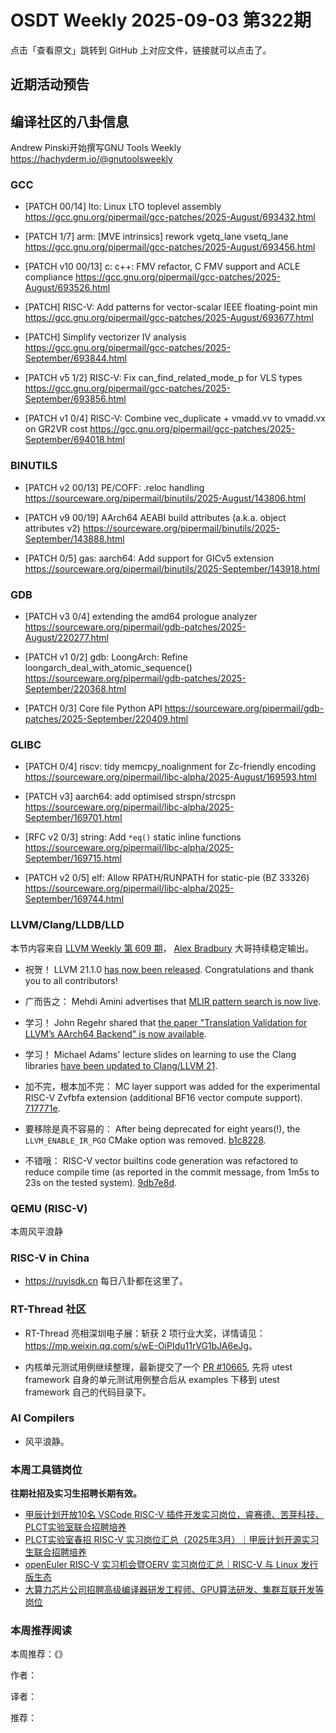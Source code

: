 # OSDT Weekly 2025-09-03 第322期

点击「查看原文」跳转到 GitHub 上对应文件，链接就可以点击了。

## 近期活动预告

## 编译社区的八卦信息

Andrew Pinski开始撰写GNU Tools Weekly
  https://hachyderm.io/@gnutoolsweekly

### GCC

- [PATCH 00/14] lto: Linux LTO toplevel assembly
  https://gcc.gnu.org/pipermail/gcc-patches/2025-August/693432.html

- [PATCH 1/7] arm: [MVE intrinsics] rework vgetq_lane vsetq_lane
  https://gcc.gnu.org/pipermail/gcc-patches/2025-August/693456.html

- [PATCH v10 00/13] c: c++: FMV refactor, C FMV support and ACLE compliance
  https://gcc.gnu.org/pipermail/gcc-patches/2025-August/693526.html

- [PATCH] RISC-V: Add patterns for vector-scalar IEEE floating-point min
  https://gcc.gnu.org/pipermail/gcc-patches/2025-August/693677.html

- [PATCH] Simplify vectorizer IV analysis
  https://gcc.gnu.org/pipermail/gcc-patches/2025-September/693844.html

- [PATCH v5 1/2] RISC-V: Fix can_find_related_mode_p for VLS types
  https://gcc.gnu.org/pipermail/gcc-patches/2025-September/693856.html

- [PATCH v1 0/4] RISC-V: Combine vec_duplicate + vmadd.vv to vmadd.vx on GR2VR cost
  https://gcc.gnu.org/pipermail/gcc-patches/2025-September/694018.html

### BINUTILS

- [PATCH v2 00/13] PE/COFF: .reloc handling
  https://sourceware.org/pipermail/binutils/2025-August/143806.html

- [PATCH v9 00/19] AArch64 AEABI build attributes (a.k.a. object attributes v2)
  https://sourceware.org/pipermail/binutils/2025-September/143888.html

- [PATCH 0/5] gas: aarch64: Add support for GICv5 extension
  https://sourceware.org/pipermail/binutils/2025-September/143918.html

### GDB

- [PATCH v3 0/4] extending the amd64 prologue analyzer
  https://sourceware.org/pipermail/gdb-patches/2025-August/220277.html

- [PATCH v1 0/2] gdb: LoongArch: Refine loongarch_deal_with_atomic_sequence()
  https://sourceware.org/pipermail/gdb-patches/2025-September/220368.html

- [PATCH 0/3] Core file Python API
  https://sourceware.org/pipermail/gdb-patches/2025-September/220409.html

### GLIBC

- [PATCH 0/4] riscv: tidy memcpy_noalignment for Zc-friendly encoding
  https://sourceware.org/pipermail/libc-alpha/2025-August/169593.html

- [PATCH v3] aarch64: add optimised strspn/strcspn
  https://sourceware.org/pipermail/libc-alpha/2025-September/169701.html

- [RFC v2 0/3] string: Add `*eq()` static inline functions
  https://sourceware.org/pipermail/libc-alpha/2025-September/169715.html

- [PATCH v2 0/5] elf: Allow RPATH/RUNPATH for static-pie (BZ 33326)
  https://sourceware.org/pipermail/libc-alpha/2025-September/169744.html

### LLVM/Clang/LLDB/LLD

本节内容来自 [LLVM Weekly 第 609 期](http://llvmweekly.org/issue/609)，
[Alex Bradbury](https://www.linkedin.com/in/alex-bradbury/) 大哥持续稳定输出。

* 祝贺！ LLVM 21.1.0 [has now been released](https://discourse.llvm.org/t/llvm-21-1-0-released/88066).  Congratulations and thank you to all contributors!

* 广而告之： Mehdi Amini advertises that [MLIR pattern search is now live](https://discourse.llvm.org/t/rfc-mlir-pattern-catalog/87121/17).

* 学习！ John Regehr shared that [the paper "Translation Validation for LLVM’s AArch64 Backend" is now available](https://discourse.llvm.org/t/paper-about-bug-hunting-in-the-aarch64-backend-using-a-formal-methods-good/88097).

* 学习！ Michael Adams' lecture slides on learning to use the Clang libraries [have been updated to Clang/LLVM 21](https://discourse.llvm.org/t/learning-resource-lecture-slides-for-the-clang-libraries-llvm-clang-21-edition-0-4-0/88116).

* 加不完，根本加不完： MC layer support was added for the experimental RISC-V Zvfbfa extension (additional BF16 vector compute support).
  [717771e](https://github.com/llvm/llvm-project/commit/717771e13da9).

* 要移除是真不容易的： After being deprecated for eight years(!), the `LLVM_ENABLE_IR_PGO` CMake option was removed.
  [b1c8228](https://github.com/llvm/llvm-project/commit/b1c8228bcddc).

* 不错哦： RISC-V vector builtins code generation was refactored to reduce compile time (as reported in the commit message, from 1m5s to 23s on the tested system).
  [9db7e8d](https://github.com/llvm/llvm-project/commit/9db7e8d070f2).

### QEMU (RISC-V)

本周风平浪静

### RISC-V in China

- https://ruyisdk.cn 每日八卦都在这里了。

### RT-Thread 社区

- RT-Thread 亮相深圳电子展：斩获 2 项行业大奖，详情请见：<https://mp.weixin.qq.com/s/wE-OiPIdu11rVG1bJA6eJg>。

- 内核单元测试用例继续整理，最新提交了一个 [PR #10665](https://github.com/RT-Thread/rt-thread/pull/10665), 先将 utest framework 自身的单元测试用例整合后从 examples 下移到 utest framework 自己的代码目录下。 

### AI Compilers

- 风平浪静。

### 本周工具链岗位

**往期社招及实习生招聘长期有效。**

- [甲辰计划开放10名 VSCode RISC-V 插件开发实习岗位，睿赛德、苦芽科技、PLCT实验室联合招聘培养](https://mp.weixin.qq.com/s/zbMmsuAb3_XwBByTdKYM-Q)
- [PLCT实验室春招 RISC-V 实习岗位汇总（2025年3月）｜甲辰计划开源实习生联合招聘培养](https://mp.weixin.qq.com/s/no5v_YeGI3LUE7mYv5wUpQ)
- [openEuler RISC-V 实习机会暨OERV 实习岗位汇总｜RISC-V 与 Linux 发行版生态](https://mp.weixin.qq.com/s/87XEhORtte_iTTZqjinX2g)
- [大算力芯片公司招聘高级编译器研发工程师、GPU算法研发、集群互联开发等岗位](https://mp.weixin.qq.com/s/ONoNJ5jZmL794AdtlHrDuQ)

### 本周推荐阅读

本周推荐：《》

作者：

译者：

推荐：


